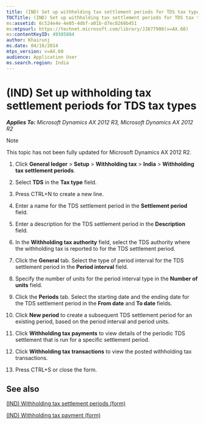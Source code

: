 ```yaml
---
title: (IND) Set up withholding tax settlement periods for TDS tax types
TOCTitle: (IND) Set up withholding tax settlement periods for TDS tax types
ms:assetid: 6c524e4e-4e05-4dbf-a01b-d7ec8268b451
ms:mtpsurl: https://technet.microsoft.com/library/JJ677908(v=AX.60)
ms:contentKeyID: 49385884
author: Khairunj
ms.date: 04/18/2014
mtps_version: v=AX.60
audience: Application User
ms.search.region: India
---
```


# (IND) Set up withholding tax settlement periods for TDS tax types 


_**Applies To:** Microsoft Dynamics AX 2012 R3, Microsoft Dynamics AX 2012 R2_


> [!NOTE]
> <P>This topic has not been fully updated for Microsoft Dynamics AX 2012 R2.</P>



1.  Click **General ledger** \> **Setup** \> **Withholding tax** \> **India** \> **Withholding tax settlement periods**.

2.  Select **TDS** in the **Tax type** field.

3.  Press CTRL+N to create a new line.

4.  Enter a name for the TDS settlement period in the **Settlement period** field.

5.  Enter a description for the TDS settlement period in the **Description** field.

6.  In the **Withholding tax authority** field, select the TDS authority where the withholding tax is reported to for the TDS settlement period.

7.  Click the **General** tab. Select the type of period interval for the TDS settlement period in the **Period interval** field.

8.  Specify the number of units for the period interval type in the **Number of units** field.

9.  Click the **Periods** tab. Select the starting date and the ending date for the TDS settlement period in the **From date** and **To date** fields.

10. Click **New period** to create a subsequent TDS settlement period for an existing period, based on the period interval and period units.

11. Click **Withholding tax payments** to view details of the periodic TDS settlement that is run for a specific settlement period.

12. Click **Withholding tax transactions** to view the posted withholding tax transactions.

13. Press CTRL+S or close the form.

## See also

[(IND) Withholding tax settlement periods (form)](https://technet.microsoft.com/library/jj664719\(v=ax.60\))

[(IND) Withholding tax payment (form)](https://technet.microsoft.com/library/jj677836\(v=ax.60\))

  


